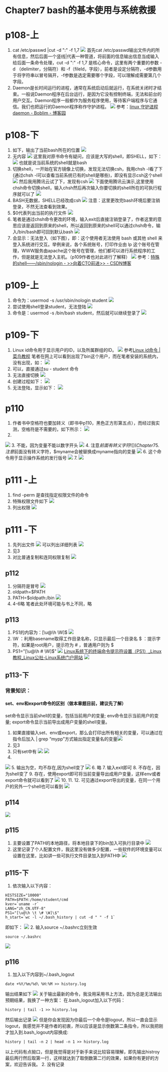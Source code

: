 # Chapter7 bash的基本使用与系统救援
# p108-上
1. cat /etc/passwd |cut -d ":" -f 1,7
![](Chapter7%20bash%E7%9A%84%E5%9F%BA%E6%9C%AC%E4%BD%BF%E7%94%A8%E4%B8%8E%E7%B3%BB%E7%BB%9F%E6%95%91%E6%8F%B4/000E4F3D-A4C9-473A-ADC1-6EBE55835799.png)
首先cat /etc/passwd输出文件内的所有信息，然后后面一个竖线|代表一种管道，将前面的信息输出信息当成输入给后面一条命令处理，cut -d ":" -f 1,7 是核心命令，这里有两个重要的参数 -d （delimiter，分隔符）和 -f（fileld，字段），前者是设定分隔符，-d参数用于将字符串以冒号隔开，-f参数是选定需要哪个字段，可以理解成需要第几个字段。
2. Daemon是长时间运行的进程，通常在系统启动后就运行，在系统关闭时才结束。一般说Daemon程序在后台运行，是因为它没有控制终端，无法和前台的用户交互。Daemon程序一般都作为服务程序使用，等待客户端程序与它通信。我们也把运行的Daemon程序称作守护进程。
![](Chapter7%20bash%E7%9A%84%E5%9F%BA%E6%9C%AC%E4%BD%BF%E7%94%A8%E4%B8%8E%E7%B3%BB%E7%BB%9F%E6%95%91%E6%8F%B4/C61C47FF-7723-43E7-B3E4-30642B04C701.png)
参考：[linux 守护进程 daemon - Boblim - 博客园](https://www.cnblogs.com/fnlingnzb-learner/p/6485506.html)

# p108-下
1. 如下，输出了当前bash所在的位置
![](Chapter7%20bash%E7%9A%84%E5%9F%BA%E6%9C%AC%E4%BD%BF%E7%94%A8%E4%B8%8E%E7%B3%BB%E7%BB%9F%E6%95%91%E6%8F%B4/B19DF91F-7637-4164-8F21-C263FB61C70F.png)
2. 无内容
![](Chapter7%20bash%E7%9A%84%E5%9F%BA%E6%9C%AC%E4%BD%BF%E7%94%A8%E4%B8%8E%E7%B3%BB%E7%BB%9F%E6%95%91%E6%8F%B4/98BB5699-7058-4FC3-BE94-E5BFA0C9FAF3.png)
这里我对原书命令有疑问，应该是大写的shell，即SHELL，如下：
![](Chapter7%20bash%E7%9A%84%E5%9F%BA%E6%9C%AC%E4%BD%BF%E7%94%A8%E4%B8%8E%E7%B3%BB%E7%BB%9F%E6%95%91%E6%8F%B4/ADD84859-A9C2-4BA3-8952-0B4F9D56D91F.png)
也就是说当前系统的shell就是bash
3. 切换shell，一开始在官方镜像上切换，发现无法切换csh，我用chsh -l看了下(通过chsh -l可以查看当前系统已有的shell是哪些)，即没有显示csh这个shell
![](Chapter7%20bash%E7%9A%84%E5%9F%BA%E6%9C%AC%E4%BD%BF%E7%94%A8%E4%B8%8E%E7%B3%BB%E7%BB%9F%E6%95%91%E6%8F%B4/780618E9-97C2-4E29-A049-11BB7F5D668F.png)
然后我用腾讯云试了下，发现有csh
![](Chapter7%20bash%E7%9A%84%E5%9F%BA%E6%9C%AC%E4%BD%BF%E7%94%A8%E4%B8%8E%E7%B3%BB%E7%BB%9F%E6%95%91%E6%8F%B4/779308A7-8C9D-4620-AF76-9520AC4193D8.png)
下面使用腾讯云演示,这里使用chsh命令切换shell，输入chsh然后再次输入你要切换的shell所在的可执行程序就可以了
![](Chapter7%20bash%E7%9A%84%E5%9F%BA%E6%9C%AC%E4%BD%BF%E7%94%A8%E4%B8%8E%E7%B3%BB%E7%BB%9F%E6%95%91%E6%8F%B4/D6D6F784-E716-466E-94C9-5014F63D3DD4.png)
4. BASH无数据，SHELL已经改成csh
![](Chapter7%20bash%E7%9A%84%E5%9F%BA%E6%9C%AC%E4%BD%BF%E7%94%A8%E4%B8%8E%E7%B3%BB%E7%BB%9F%E6%95%91%E6%8F%B4/9F6ABB29-046F-4065-B161-887F62BBE169.png)
注意：这里更改完bash环境后要注销登录，不然无法查看到效果。
5. $0代表列出当前的执行文件
![](Chapter7%20bash%E7%9A%84%E5%9F%BA%E6%9C%AC%E4%BD%BF%E7%94%A8%E4%B8%8E%E7%B3%BB%E7%BB%9F%E6%95%91%E6%8F%B4/AB5FDF76-8ADB-4F7A-9375-B5E59A19E543.png)
6. 笔者是通过chsh命令更改的环境，输入exit后直接注销登录了，作者这里的意思应该是返回到原来的shell，所以返回到原来的shell可以通过chsh命令，输入/bin/bash即可回到默认bash
![](Chapter7%20bash%E7%9A%84%E5%9F%BA%E6%9C%AC%E4%BD%BF%E7%94%A8%E4%B8%8E%E7%B3%BB%E7%BB%9F%E6%95%91%E6%8F%B4/A9E7B6AE-7E3F-42EA-94D7-501267B887D1.png)
7. 会显示：无法登入（如下图），即：这个使用者无法使用 bash 或其他 shell 来登入系统进行交互。举例来说，各个系统账号，打印作业由 lp 这个账号在管理，WWW服务由apache这个账号在管理，他们都可以进行系统程序的工作，但是就是无法登入主机。（p109作者也对此进行了解释）
![](Chapter7%20bash%E7%9A%84%E5%9F%BA%E6%9C%AC%E4%BD%BF%E7%94%A8%E4%B8%8E%E7%B3%BB%E7%BB%9F%E6%95%91%E6%8F%B4/E4233F0E-8333-49E2-8EEF-3B921BA55CB2.png)
参考：[特殊的shell——/sbin/nologin - >>向着CTO前进>> - CSDN博客](https://blog.csdn.net/qhairen/article/details/45563433)

# p109-上
1. 命令为：usermod -s /usr/sbin/nologin student
![](Chapter7%20bash%E7%9A%84%E5%9F%BA%E6%9C%AC%E4%BD%BF%E7%94%A8%E4%B8%8E%E7%B3%BB%E7%BB%9F%E6%95%91%E6%8F%B4/75CCDE67-E683-4B2A-9FB5-714551CE7744.png)
2. 尝试使用shell登录student，无法登陆
![](Chapter7%20bash%E7%9A%84%E5%9F%BA%E6%9C%AC%E4%BD%BF%E7%94%A8%E4%B8%8E%E7%B3%BB%E7%BB%9F%E6%95%91%E6%8F%B4/994BB816-37F7-412A-8807-9A9D93BF3BF6.png)
3. 命令是：usermod -s /bin/bash student，然后就可以继续登录了
![](Chapter7%20bash%E7%9A%84%E5%9F%BA%E6%9C%AC%E4%BD%BF%E7%94%A8%E4%B8%8E%E7%B3%BB%E7%BB%9F%E6%95%91%E6%8F%B4/F5538ED7-6C34-4AD0-97CB-C25D984A9EA8.png)

# p109-下
1. Linux id命令用于显示用户的ID，以及所属群组的ID。
![](Chapter7%20bash%E7%9A%84%E5%9F%BA%E6%9C%AC%E4%BD%BF%E7%94%A8%E4%B8%8E%E7%B3%BB%E7%BB%9F%E6%95%91%E6%8F%B4/FB90E14C-D96A-4940-BD7C-1490751AB8F8.png)
参考[Linux id命令 | 菜鸟教程](http://www.runoob.com/linux/linux-comm-id.html)
笔者在网上可以看到出现了bin这个用户，而在笔者安装的系统内，没有出现，如：
![](Chapter7%20bash%E7%9A%84%E5%9F%BA%E6%9C%AC%E4%BD%BF%E7%94%A8%E4%B8%8E%E7%B3%BB%E7%BB%9F%E6%95%91%E6%8F%B4/95863BD7-3787-446F-BC95-270FA17BC09E.png)
2. 可以，直接通过su - student 命令
3. 无法直接切换
![](Chapter7%20bash%E7%9A%84%E5%9F%BA%E6%9C%AC%E4%BD%BF%E7%94%A8%E4%B8%8E%E7%B3%BB%E7%BB%9F%E6%95%91%E6%8F%B4/79FAC423-FEAE-4947-9A09-0999B95303EC.png)
4. 创建过程如下：
![](Chapter7%20bash%E7%9A%84%E5%9F%BA%E6%9C%AC%E4%BD%BF%E7%94%A8%E4%B8%8E%E7%B3%BB%E7%BB%9F%E6%95%91%E6%8F%B4/B3486C52-87BE-4527-B50F-85C750CDEA3E.png)
5. 无法登陆，显示如下：
![](Chapter7%20bash%E7%9A%84%E5%9F%BA%E6%9C%AC%E4%BD%BF%E7%94%A8%E4%B8%8E%E7%B3%BB%E7%BB%9F%E6%95%91%E6%8F%B4/C1198B85-E367-4F81-AD2B-018C096E8629.png)

# p110
1. 作者书中空格符也要加转义（即书中p110，黑色正方形第五点），而经过我实测，空格符是不需要的，如下所示：
![](Chapter7%20bash%E7%9A%84%E5%9F%BA%E6%9C%AC%E4%BD%BF%E7%94%A8%E4%B8%8E%E7%B3%BB%E7%BB%9F%E6%95%91%E6%8F%B4/BAD86A39-50AA-497E-97EE-886F2343AFA8.png)
2. 
![](Chapter7%20bash%E7%9A%84%E5%9F%BA%E6%9C%AC%E4%BD%BF%E7%94%A8%E4%B8%8E%E7%B3%BB%E7%BB%9F%E6%95%91%E6%8F%B4/C2D73161-A8EB-40A3-B5A6-5F8ED0C6A2AB.png)
3. 不能，因为变量不能以数字开头
![](Chapter7%20bash%E7%9A%84%E5%9F%BA%E6%9C%AC%E4%BD%BF%E7%94%A8%E4%B8%8E%E7%B3%BB%E7%BB%9F%E6%95%91%E6%8F%B4/229AD905-E614-4BD1-ABF0-30AF156EC0E1.png)
4. 注意$前面有转义字符
![](Chapter7%20bash%E7%9A%84%E5%9F%BA%E6%9C%AC%E4%BD%BF%E7%94%A8%E4%B8%8E%E7%B3%BB%E7%BB%9F%E6%95%91%E6%8F%B4/5BCC02E2-399D-47C0-9B0C-0E0A05AA47D7.png)
5. 注意$前面没有转义字符，$myname会被替换成myname指向的变量
![](Chapter7%20bash%E7%9A%84%E5%9F%BA%E6%9C%AC%E4%BD%BF%E7%94%A8%E4%B8%8E%E7%B3%BB%E7%BB%9F%E6%95%91%E6%8F%B4/CB56E50E-645F-42E9-B805-8BFF5CB690C8.png)
6. 这个命令用于显示操作系统的发行版号
![](Chapter7%20bash%E7%9A%84%E5%9F%BA%E6%9C%AC%E4%BD%BF%E7%94%A8%E4%B8%8E%E7%B3%BB%E7%BB%9F%E6%95%91%E6%8F%B4/B6097791-CBA8-41B6-9580-143185834E3F.png)
7. 
![](Chapter7%20bash%E7%9A%84%E5%9F%BA%E6%9C%AC%E4%BD%BF%E7%94%A8%E4%B8%8E%E7%B3%BB%E7%BB%9F%E6%95%91%E6%8F%B4/F08B688A-2683-4CA6-BB05-8E69C74A1C6E.png)

# p111 -上
1. find -perm 是查找指定权限文件的命令
2. 特殊权限文件如下
![](Chapter7%20bash%E7%9A%84%E5%9F%BA%E6%9C%AC%E4%BD%BF%E7%94%A8%E4%B8%8E%E7%B3%BB%E7%BB%9F%E6%95%91%E6%8F%B4/33882976-FEE3-41AC-BB30-010586D8D32A.png)
3. 列出权限
![](Chapter7%20bash%E7%9A%84%E5%9F%BA%E6%9C%AC%E4%BD%BF%E7%94%A8%E4%B8%8E%E7%B3%BB%E7%BB%9F%E6%95%91%E6%8F%B4/E0C4948A-9A8D-4399-A542-6AB6F3A8B8A5.png)

# p111 -下
1. 先列出文件
![](Chapter7%20bash%E7%9A%84%E5%9F%BA%E6%9C%AC%E4%BD%BF%E7%94%A8%E4%B8%8E%E7%B3%BB%E7%BB%9F%E6%95%91%E6%8F%B4/4EE25C91-9DD9-46AC-B29D-1C56742BFACD.png)
可以列出详细列表
![](Chapter7%20bash%E7%9A%84%E5%9F%BA%E6%9C%AC%E4%BD%BF%E7%94%A8%E4%B8%8E%E7%B3%BB%E7%BB%9F%E6%95%91%E6%8F%B4/86B770ED-CE64-4506-A85A-31E54272682B.png)
2. 见3
3. 对比普通复制和连同权限复制
![](Chapter7%20bash%E7%9A%84%E5%9F%BA%E6%9C%AC%E4%BD%BF%E7%94%A8%E4%B8%8E%E7%B3%BB%E7%BB%9F%E6%95%91%E6%8F%B4/830AA64A-BB7B-4193-A5D7-57568E7274D8.png)

## p112
1. 分隔符是冒号
![](Chapter7%20bash%E7%9A%84%E5%9F%BA%E6%9C%AC%E4%BD%BF%E7%94%A8%E4%B8%8E%E7%B3%BB%E7%BB%9F%E6%95%91%E6%8F%B4/3B4D8051-08A9-4141-96FE-7D00235FF4E5.png)
2. oldpath=$PATH
3. PATH=$oldpath:/bin
![](Chapter7%20bash%E7%9A%84%E5%9F%BA%E6%9C%AC%E4%BD%BF%E7%94%A8%E4%B8%8E%E7%B3%BB%E7%BB%9F%E6%95%91%E6%8F%B4/3B15F149-E9EC-4556-AF63-DC90C2D68A7A.png)
4. 4-6略 笔者此处环境可能与书上不同，略

## p113
1. PS1的内容为：[\u@\h \W]\$
![](Chapter7%20bash%E7%9A%84%E5%9F%BA%E6%9C%AC%E4%BD%BF%E7%94%A8%E4%B8%8E%E7%B3%BB%E7%BB%9F%E6%95%91%E6%8F%B4/BC9F9C29-9E80-4C05-9F6D-63D3002CBE33.png)
2. \W ：利用basename取得工作目录名称，只显示最后一个目录名
\$ ：提示字符，如果是root用户，提示符为 # ，普通用户则为 $
3. PS1="[\u@\h \# \W]\$"
![](Chapter7%20bash%E7%9A%84%E5%9F%BA%E6%9C%AC%E4%BD%BF%E7%94%A8%E4%B8%8E%E7%B3%BB%E7%BB%9F%E6%95%91%E6%8F%B4/9306C699-4114-4DD4-B2A7-717859032AEE.png)
[Linux系统下的终端命令提示符设置（PS1）_Linux教程_Linux公社-Linux系统门户网站](https://www.linuxidc.com/Linux/2016-10/136597.htm)
![](Chapter7%20bash%E7%9A%84%E5%9F%BA%E6%9C%AC%E4%BD%BF%E7%94%A8%E4%B8%8E%E7%B3%BB%E7%BB%9F%E6%95%91%E6%8F%B4/75B898FD-99D3-40A0-BE3A-99304D250357.png)

## p113-下
### 背景知识：
#### set、env和export命令的区别（做本章题目前，建议先了解）
set命令显示当前shell的变量，包括当前用户的变量;
env命令显示当前用户的变量;
export命令显示当前导出成用户变量的shell变量。

1. 如果直接输入set、env或export，那么会打印出所有相关的变量，可以通过在指令后加入 | grep “mypp”方式输出指定变量名的变量![](Chapter7%20bash%E7%9A%84%E5%9F%BA%E6%9C%AC%E4%BD%BF%E7%94%A8%E4%B8%8E%E7%B3%BB%E7%BB%9F%E6%95%91%E6%8F%B4/E2414BBC-9D6D-4393-B687-BF02BBE6E79D.png)
2. 见3
3. 只有set中有
![](Chapter7%20bash%E7%9A%84%E5%9F%BA%E6%9C%AC%E4%BD%BF%E7%94%A8%E4%B8%8E%E7%B3%BB%E7%BB%9F%E6%95%91%E6%8F%B4/84F45F63-C2D2-4C93-B0F4-8867E0E2F0D3.png)
![](Chapter7%20bash%E7%9A%84%E5%9F%BA%E6%9C%AC%E4%BD%BF%E7%94%A8%E4%B8%8E%E7%B3%BB%E7%BB%9F%E6%95%91%E6%8F%B4/8860A91D-6E0B-41AC-A89F-A301AC923361.png)
4. 
![](Chapter7%20bash%E7%9A%84%E5%9F%BA%E6%9C%AC%E4%BD%BF%E7%94%A8%E4%B8%8E%E7%B3%BB%E7%BB%9F%E6%95%91%E6%8F%B4/6ED1DE77-D9B3-47B8-A51B-67E6CB884032.png)
5. 输出为空，均不存在,因为shell变了
![](Chapter7%20bash%E7%9A%84%E5%9F%BA%E6%9C%AC%E4%BD%BF%E7%94%A8%E4%B8%8E%E7%B3%BB%E7%BB%9F%E6%95%91%E6%8F%B4/E2414BBC-9D6D-4393-B687-BF02BBE6E79D%202.png)
6. 略
7. 输入exit即可
8. 不存在，因为shell变了
9. 存在，使用export即可将当前变量导出成用户变量，这样env或者export命令就可以看到了
![](Chapter7%20bash%E7%9A%84%E5%9F%BA%E6%9C%AC%E4%BD%BF%E7%94%A8%E4%B8%8E%E7%B3%BB%E7%BB%9F%E6%95%91%E6%8F%B4/DDADA675-D378-4A0D-832A-7D4258BCA16C.png)
10. 11. 12.  可见通过export导出的变量，在同一个用户的另外一个shell也可以看到
![](Chapter7%20bash%E7%9A%84%E5%9F%BA%E6%9C%AC%E4%BD%BF%E7%94%A8%E4%B8%8E%E7%B3%BB%E7%BB%9F%E6%95%91%E6%8F%B4/E5F8B7DB-2FD1-460E-8E3E-BF0488AA1487.png)
## p114
![](Chapter7%20bash%E7%9A%84%E5%9F%BA%E6%9C%AC%E4%BD%BF%E7%94%A8%E4%B8%8E%E7%B3%BB%E7%BB%9F%E6%95%91%E6%8F%B4/8A354736-4EE7-45B6-B205-2553A9B0789A.png)
## p115
1. 主要设置了PATH的本地路径，将本地目录下的bin加入可执行目录中
![](Chapter7%20bash%E7%9A%84%E5%9F%BA%E6%9C%AC%E4%BD%BF%E7%94%A8%E4%B8%8E%E7%B3%BB%E7%BB%9F%E6%95%91%E6%8F%B4/C2191A89-3EDA-4200-9F8E-4AE55B83BB90.png)
2. 这里记录了个人配置文件，我这里没有做多少配置，一些软件的环境变量可以设置在这里，比如讲一些可执行文件目录加入到PATH中
![](Chapter7%20bash%E7%9A%84%E5%9F%BA%E6%9C%AC%E4%BD%BF%E7%94%A8%E4%B8%8E%E7%B3%BB%E7%BB%9F%E6%95%91%E6%8F%B4/B14C51E7-3B58-447B-AC2D-961F4998F8CA.png)
## p115-下
1. 依次输入以下内容：
```
HISTSIZE="10000"
PATH=$PATH:/home/student/cmd
kver=`uname -r`
LANG="zh_CN.UTF-8"
PS1="[\u@\h \t \# \W]\$"
h_start=`wc -l ~/.bash_history | cut -d " " -f 1` 
```
即如下：
![](Chapter7%20bash%E7%9A%84%E5%9F%BA%E6%9C%AC%E4%BD%BF%E7%94%A8%E4%B8%8E%E7%B3%BB%E7%BB%9F%E6%95%91%E6%8F%B4/3A3DD340-52D7-444A-8FFB-3938D4387B1E.png)
2. 输入source ~/.bashrc立刻生效
```
source ~/.bashrc
```
![](Chapter7%20bash%E7%9A%84%E5%9F%BA%E6%9C%AC%E4%BD%BF%E7%94%A8%E4%B8%8E%E7%B3%BB%E7%BB%9F%E6%95%91%E6%8F%B4/F83FF5F0-A38C-42BA-B372-5C217710918B.png)

## p116
1. 加入以下内容到~/.bash_logout
```
date +%Y/%m/%d\ %H:%M >> history.log
```
输出结果如下
![](Chapter7%20bash%E7%9A%84%E5%9F%BA%E6%9C%AC%E4%BD%BF%E7%94%A8%E4%B8%8E%E7%B3%BB%E7%BB%9F%E6%95%91%E6%8F%B4/6A0830E2-D90D-43EC-ADDD-65FF6659DA35.png)
关于输出最新的命令，我没用采用书上方法，因为总是无法输出预期结果，我换了一种方案：
在.bash_logout加入以下代码：
```
history | tail -1 >> history.log
```
然后输出记录
![](Chapter7%20bash%E7%9A%84%E5%9F%BA%E6%9C%AC%E4%BD%BF%E7%94%A8%E4%B8%8E%E7%B3%BB%E7%BB%9F%E6%95%91%E6%8F%B4/6B9C03E2-0487-444C-9948-EE69BA19B22A.png)
但是你会发现因为你最后一个命令是logout，所以一直会显示logout，我感觉并不是作者的初衷，所以应该是显示倒数第二条指令，所以我把刚才加入到.bash_logout内容换成:
```
history | tail -n 2 | head -n 1 >> history.log
```
以上代码有点拗口，但是我觉得是对于新手来说比较容易理解，即先输出histroy最后两行然后取第一行，这样就达到了取倒数第二行的效果，如果你有更好的方案，欢迎告诉我。
2. 没有记录